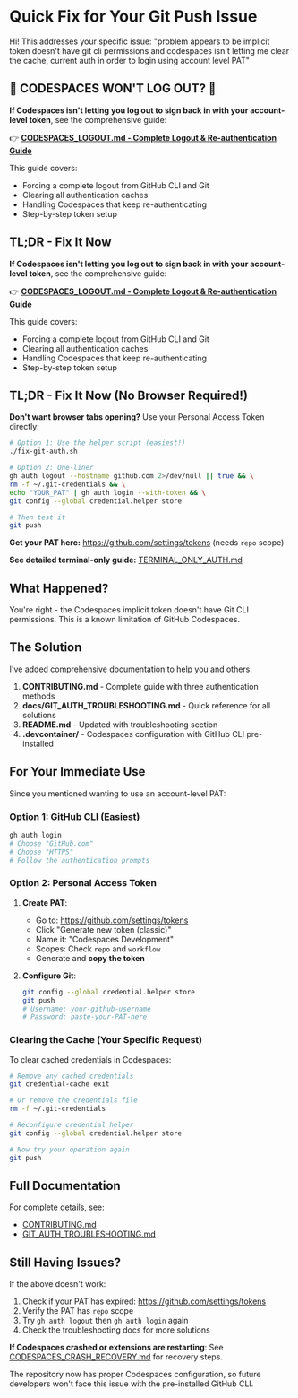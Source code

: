 # Quick Fix for Your Git Push Issue

Hi! This addresses your specific issue: "problem appears to be implicit token doesn't have git cli permissions and codespaces isn't letting me clear the cache, current auth in order to login using account level PAT"

## 🔴 CODESPACES WON'T LOG OUT? 🔴

**If Codespaces isn't letting you log out to sign back in with your account-level token**, see the comprehensive guide:

👉 **[CODESPACES_LOGOUT.md - Complete Logout & Re-authentication Guide](./CODESPACES_LOGOUT.md)**

This guide covers:
- Forcing a complete logout from GitHub CLI and Git
- Clearing all authentication caches
- Handling Codespaces that keep re-authenticating
- Step-by-step token setup

## TL;DR - Fix It Now

**If Codespaces isn't letting you log out to sign back in with your account-level token**, see the comprehensive guide:

👉 **[CODESPACES_LOGOUT.md - Complete Logout & Re-authentication Guide](./CODESPACES_LOGOUT.md)**

This guide covers:
- Forcing a complete logout from GitHub CLI and Git
- Clearing all authentication caches
- Handling Codespaces that keep re-authenticating
- Step-by-step token setup

## TL;DR - Fix It Now (No Browser Required!)

**Don't want browser tabs opening?** Use your Personal Access Token directly:

```bash
# Option 1: Use the helper script (easiest!)
./fix-git-auth.sh

# Option 2: One-liner
gh auth logout --hostname github.com 2>/dev/null || true && \
rm -f ~/.git-credentials && \
echo "YOUR_PAT" | gh auth login --with-token && \
git config --global credential.helper store

# Then test it
git push
```

**Get your PAT here:** https://github.com/settings/tokens (needs `repo` scope)

**See detailed terminal-only guide:** [TERMINAL_ONLY_AUTH.md](./TERMINAL_ONLY_AUTH.md)

## What Happened?

You're right - the Codespaces implicit token doesn't have Git CLI permissions. This is a known limitation of GitHub Codespaces.

## The Solution

I've added comprehensive documentation to help you and others:

1. **CONTRIBUTING.md** - Complete guide with three authentication methods
2. **docs/GIT_AUTH_TROUBLESHOOTING.md** - Quick reference for all solutions
3. **README.md** - Updated with troubleshooting section
4. **.devcontainer/** - Codespaces configuration with GitHub CLI pre-installed

## For Your Immediate Use

Since you mentioned wanting to use an account-level PAT:

### Option 1: GitHub CLI (Easiest)

```bash
gh auth login
# Choose "GitHub.com"
# Choose "HTTPS"
# Follow the authentication prompts
```

### Option 2: Personal Access Token

1. **Create PAT**:
   - Go to: https://github.com/settings/tokens
   - Click "Generate new token (classic)"
   - Name it: "Codespaces Development"
   - Scopes: Check `repo` and `workflow`
   - Generate and **copy the token**

2. **Configure Git**:
   ```bash
   git config --global credential.helper store
   git push
   # Username: your-github-username
   # Password: paste-your-PAT-here
   ```

### Clearing the Cache (Your Specific Request)

To clear cached credentials in Codespaces:

```bash
# Remove any cached credentials
git credential-cache exit

# Or remove the credentials file
rm -f ~/.git-credentials

# Reconfigure credential helper
git config --global credential.helper store

# Now try your operation again
git push
```

## Full Documentation

For complete details, see:
- [CONTRIBUTING.md](../CONTRIBUTING.md#git-authentication-in-codespaces)
- [GIT_AUTH_TROUBLESHOOTING.md](./GIT_AUTH_TROUBLESHOOTING.md)

## Still Having Issues?

If the above doesn't work:

1. Check if your PAT has expired: https://github.com/settings/tokens
2. Verify the PAT has `repo` scope
3. Try `gh auth logout` then `gh auth login` again
4. Check the troubleshooting docs for more solutions

**If Codespaces crashed or extensions are restarting**: See [CODESPACES_CRASH_RECOVERY.md](./CODESPACES_CRASH_RECOVERY.md) for recovery steps.

The repository now has proper Codespaces configuration, so future developers won't face this issue with the pre-installed GitHub CLI.

